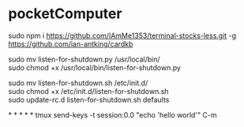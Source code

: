 # pocketComputer

sudo npm i https://github.com/IAmMe1353/terminal-stocks-less.git -g<br />
https://github.com/ian-antking/cardkb<br />

sudo mv listen-for-shutdown.py /usr/local/bin/<br />
sudo chmod +x /usr/local/bin/listen-for-shutdown.py<br />

sudo mv listen-for-shutdown.sh /etc/init.d/<br />
sudo chmod +x /etc/init.d/listen-for-shutdown.sh<br />
sudo update-rc.d listen-for-shutdown.sh defaults<br />

\* \* \* \* \* tmux send-keys -t session:0.0 "echo 'hello world'" C-m
